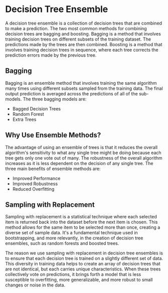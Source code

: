 # Decision Tree Ensemble
A decision tree ensemble is a collection of decision trees that are combined to make a prediction. The two most common methods for combining decision trees are bagging and boosting. Bagging is a method that involves training decision trees on different subsets of the training dataset. The predictions made by the trees are then combined. Boosting is a method that involves training decision trees in sequence, where each tree corrects the prediction errors made by the previous tree.

## Bagging
Bagging is an ensemble method that involves training the same algorithm many times using different subsets sampled from the training data. The final output prediction is averaged across the predictions of all of the sub-models. The three bagging models are:
- Bagged Decision Trees
- Random Forest
- Extra Trees

## Why Use Ensemble Methods?
The advantage of using an ensemble of trees is that it reduces the overall algorithm's sensitivity to what any single tree might be doing because each tree gets only one vote out of many. The robustness of the overall algorithm increases as it is less dependent on the decision of any single tree. The three main benefits of ensemble methods are:
- Improved Performance
- Improved Robustness
- Reduced Overfitting

## Sampling with Replacement
Sampling with replacement is a statistical technique where each selected item is returned back into the dataset before the next item is chosen. This method allows for the same item to be selected more than once, creating a diverse set of sample data. It's a fundamental technique used in bootstrapping, and more relevantly, in the creation of decision tree ensembles, such as random forests and boosted trees.

The reason we use sampling with replacement in decision tree ensembles is to ensure that each decision tree is trained on a slightly different set of data. This diversity in training data helps to create an array of decision trees that are not identical, but each carries unique characteristics. When these trees collectively vote on predictions, it brings forth a model that is less susceptible to overfitting, more generalizable, and more robust to small changes or noise in the data.
